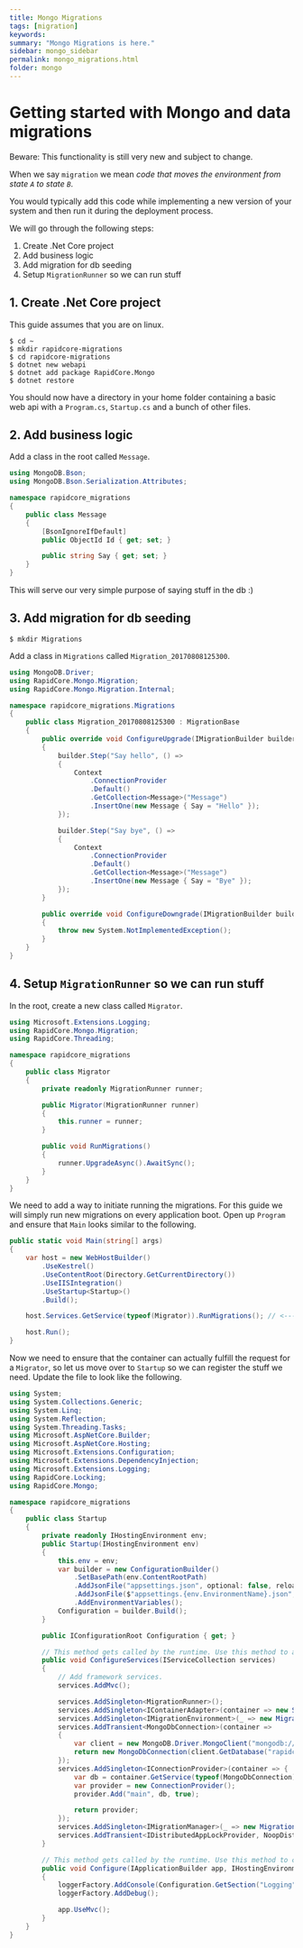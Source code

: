 ```yaml
---
title: Mongo Migrations
tags: [migration]
keywords:
summary: "Mongo Migrations is here."
sidebar: mongo_sidebar
permalink: mongo_migrations.html
folder: mongo
---
```


Getting started with Mongo and data migrations
==============================================

Beware: This functionality is still very new and subject to change.

When we say `migration` we mean _code that moves the environment from state `A` to state `B`_.

You would typically add this code while implementing a new version of your system and then run it during the deployment process.

We will go through the following steps:

1. Create .Net Core project
2. Add business logic
3. Add migration for db seeding
4. Setup `MigrationRunner` so we can run stuff


## 1. Create .Net Core project

This guide assumes that you are on linux.

```shell
$ cd ~
$ mkdir rapidcore-migrations
$ cd rapidcore-migrations
$ dotnet new webapi
$ dotnet add package RapidCore.Mongo
$ dotnet restore
```

You should now have a directory in your home folder containing a basic web api with a `Program.cs`, `Startup.cs` and a bunch of other files.


## 2. Add business logic

Add a class in the root called `Message`.

```csharp
using MongoDB.Bson;
using MongoDB.Bson.Serialization.Attributes;

namespace rapidcore_migrations
{
    public class Message
    {
        [BsonIgnoreIfDefault]
        public ObjectId Id { get; set; }

        public string Say { get; set; }
    }
}
```

This will serve our very simple purpose of saying stuff in the db :)


## 3. Add migration for db seeding

```shell
$ mkdir Migrations
```

Add a class in `Migrations` called `Migration_20170808125300`.

```csharp
using MongoDB.Driver;
using RapidCore.Mongo.Migration;
using RapidCore.Mongo.Migration.Internal;

namespace rapidcore_migrations.Migrations
{
    public class Migration_20170808125300 : MigrationBase
    {
        public override void ConfigureUpgrade(IMigrationBuilder builder)
        {
            builder.Step("Say hello", () =>
            {
                Context
                    .ConnectionProvider
                    .Default()
                    .GetCollection<Message>("Message")
                    .InsertOne(new Message { Say = "Hello" });
            });

            builder.Step("Say bye", () =>
            {
                Context
                    .ConnectionProvider
                    .Default()
                    .GetCollection<Message>("Message")
                    .InsertOne(new Message { Say = "Bye" });
            });
        }

        public override void ConfigureDowngrade(IMigrationBuilder builder)
        {
            throw new System.NotImplementedException();
        }
    }
}
```

## 4. Setup `MigrationRunner` so we can run stuff

In the root, create a new class called `Migrator`.

```csharp
using Microsoft.Extensions.Logging;
using RapidCore.Mongo.Migration;
using RapidCore.Threading;

namespace rapidcore_migrations
{
    public class Migrator
    {
        private readonly MigrationRunner runner;

        public Migrator(MigrationRunner runner)
        {
            this.runner = runner;
        }

        public void RunMigrations()
        {
            runner.UpgradeAsync().AwaitSync();
        }
    }
}
```

We need to add a way to initiate running the migrations. For this guide we will simply run new migrations on every application boot. Open up `Program` and ensure that `Main` looks similar to the following.

```csharp
public static void Main(string[] args)
{
    var host = new WebHostBuilder()
        .UseKestrel()
        .UseContentRoot(Directory.GetCurrentDirectory())
        .UseIISIntegration()
        .UseStartup<Startup>()
        .Build();

    host.Services.GetService(typeof(Migrator)).RunMigrations(); // <--- this is the new stuff

    host.Run();
}
```

Now we need to ensure that the container can actually fulfill the request for a `Migrator`, so let us move over to `Startup` so we can register the stuff we need. Update the file to look like the following.


```csharp
using System;
using System.Collections.Generic;
using System.Linq;
using System.Reflection;
using System.Threading.Tasks;
using Microsoft.AspNetCore.Builder;
using Microsoft.AspNetCore.Hosting;
using Microsoft.Extensions.Configuration;
using Microsoft.Extensions.DependencyInjection;
using Microsoft.Extensions.Logging;
using RapidCore.Locking;
using RapidCore.Mongo;

namespace rapidcore_migrations
{
    public class Startup
    {
        private readonly IHostingEnvironment env;
        public Startup(IHostingEnvironment env)
        {
            this.env = env;
            var builder = new ConfigurationBuilder()
                .SetBasePath(env.ContentRootPath)
                .AddJsonFile("appsettings.json", optional: false, reloadOnChange: true)
                .AddJsonFile($"appsettings.{env.EnvironmentName}.json", optional: true)
                .AddEnvironmentVariables();
            Configuration = builder.Build();
        }

        public IConfigurationRoot Configuration { get; }

        // This method gets called by the runtime. Use this method to add services to the container.
        public void ConfigureServices(IServiceCollection services)
        {
            // Add framework services.
            services.AddMvc();

            services.AddSingleton<MigrationRunner>();
            services.AddSingleton<IContainerAdapter>(container => new ServiceProviderContainerAdapter(container));
            services.AddSingleton<IMigrationEnvironment>(_ => new MigrationEnvironment(env.EnvironmentName));
            services.AddTransient<MongoDbConnection>(container =>
            {
                var client = new MongoDB.Driver.MongoClient("mongodb://localhost:27017");
                return new MongoDbConnection(client.GetDatabase("rapidcore_migrations"));
            });
            services.AddSingleton<IConnectionProvider>(container => {
                var db = container.GetService(typeof(MongoDbConnection));
                var provider = new ConnectionProvider();
                provider.Add("main", db, true);

                return provider;
            });
            services.AddSingleton<IMigrationManager>(_ => new MigrationManager(new List<Assembly> { typeof(Startup).GetTypeInfo().Assembly }));
            services.AddTransient<IDistributedAppLockProvider, NoopDistributedAppLockProvider>();
        }

        // This method gets called by the runtime. Use this method to configure the HTTP request pipeline.
        public void Configure(IApplicationBuilder app, IHostingEnvironment env, ILoggerFactory loggerFactory)
        {
            loggerFactory.AddConsole(Configuration.GetSection("Logging"));
            loggerFactory.AddDebug();

            app.UseMvc();
        }
    }
}
```